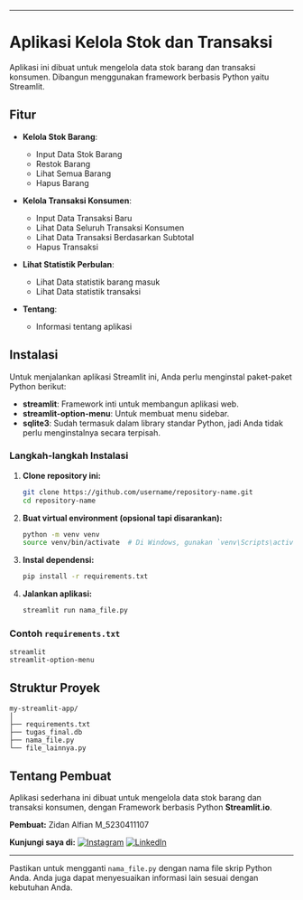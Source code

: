
---

# Aplikasi Kelola Stok dan Transaksi

Aplikasi ini dibuat untuk mengelola data stok barang dan transaksi konsumen. Dibangun menggunakan framework berbasis Python yaitu Streamlit.

## Fitur

- **Kelola Stok Barang**:
  - Input Data Stok Barang
  - Restok Barang
  - Lihat Semua Barang
  - Hapus Barang

- **Kelola Transaksi Konsumen**:
  - Input Data Transaksi Baru
  - Lihat Data Seluruh Transaksi Konsumen
  - Lihat Data Transaksi Berdasarkan Subtotal
  - Hapus Transaksi
- **Lihat Statistik Perbulan**:
  - Lihat Data statistik barang masuk
  - Lihat Data statistik transaksi 
    
- **Tentang**:
  - Informasi tentang aplikasi 

## Instalasi

Untuk menjalankan aplikasi Streamlit ini, Anda perlu menginstal paket-paket Python berikut:

- **streamlit**: Framework inti untuk membangun aplikasi web.
- **streamlit-option-menu**: Untuk membuat menu sidebar.
- **sqlite3**: Sudah termasuk dalam library standar Python, jadi Anda tidak perlu menginstalnya secara terpisah.

### Langkah-langkah Instalasi

1. **Clone repository ini:**

    ```bash
    git clone https://github.com/username/repository-name.git
    cd repository-name
    ```

2. **Buat virtual environment (opsional tapi disarankan):**

    ```bash
    python -m venv venv
    source venv/bin/activate  # Di Windows, gunakan `venv\Scripts\activate`
    ```

3. **Instal dependensi:**

    ```bash
    pip install -r requirements.txt
    ```

4. **Jalankan aplikasi:**

    ```bash
    streamlit run nama_file.py
    ```

### Contoh `requirements.txt`

```plaintext
streamlit
streamlit-option-menu
```

## Struktur Proyek

```
my-streamlit-app/
│
├── requirements.txt
├── tugas_final.db
├── nama_file.py
└── file_lainnya.py
```

## Tentang Pembuat

Aplikasi sederhana ini dibuat untuk mengelola data stok barang dan transaksi konsumen, dengan Framework berbasis Python **Streamlit.io**.

**Pembuat:** Zidan Alfian M_5230411107

**Kunjungi saya di:**
[![Instagram](https://img.shields.io/badge/Instagram-Profile-red?logo=instagram)](https://www.instagram.com/kangz.id/)
[![LinkedIn](https://img.shields.io/badge/LinkedIn-Profile-blue?logo=linkedin)](https://www.linkedin.com/in/zalfyan-8263ba281)

---

Pastikan untuk mengganti `nama_file.py` dengan nama file skrip Python Anda. Anda juga dapat menyesuaikan informasi lain sesuai dengan kebutuhan Anda.
